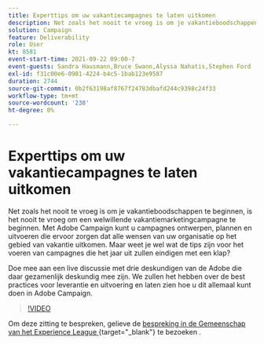 ```yaml
---
title: Experttips om uw vakantiecampagnes te laten uitkomen
description: Net zoals het nooit te vroeg is om je vakantieboodschappen te beginnen, is het nooit te vroeg om een welwillende vakantiemarketingcampagne te beginnen. Met Adobe Campaign kunt u campagnes ontwerpen, plannen en uitvoeren die ervoor zorgen dat alle wensen van uw organisatie op het gebied van vakantie uitkomen. Maar weet je wel wat de tips zijn voor het voeren van campagnes die het jaar uit zullen eindigen met een klap? Doe mee aan een live discussie met drie deskundigen van de Adobe die daar gezamenlijk deskundig mee zijn. We zullen het hebben over de best practices voor leverantie en uitvoering en laten zien hoe u dit allemaal kunt doen in Adobe Campaign.
solution: Campaign
feature: Deliverability
role: User
kt: 8581
event-start-time: 2021-09-22 09:00-7
event-guests: Sandra Hausmann,Bruce Swann,Alyssa Nahatis,Stephen Ford
exl-id: f31c00e6-0981-4224-b4c5-1bab123e9587
duration: 2744
source-git-commit: 0b2f63198af8767f24783dbafd244c9398c24f33
workflow-type: tm+mt
source-wordcount: '238'
ht-degree: 0%

---
```


# Experttips om uw vakantiecampagnes te laten uitkomen

Net zoals het nooit te vroeg is om je vakantieboodschappen te beginnen, is het nooit te vroeg om een welwillende vakantiemarketingcampagne te beginnen. Met Adobe Campaign kunt u campagnes ontwerpen, plannen en uitvoeren die ervoor zorgen dat alle wensen van uw organisatie op het gebied van vakantie uitkomen. Maar weet je wel wat de tips zijn voor het voeren van campagnes die het jaar uit zullen eindigen met een klap?

Doe mee aan een live discussie met drie deskundigen van de Adobe die daar gezamenlijk deskundig mee zijn. We zullen het hebben over de best practices voor leverantie en uitvoering en laten zien hoe u dit allemaal kunt doen in Adobe Campaign.

>[!VIDEO](https://video.tv.adobe.com/v/337219/?quality=12&learn=on)

Om deze zitting te bespreken, gelieve de [ bespreking in de Gemeenschap van het Experience League ](https://experienceleaguecommunities.adobe.com/t5/adobe-campaign-classic/questions-and-discussion-for-experience-league-live-ep-3-expert/td-p/425205){target="_blank"} te bezoeken .

